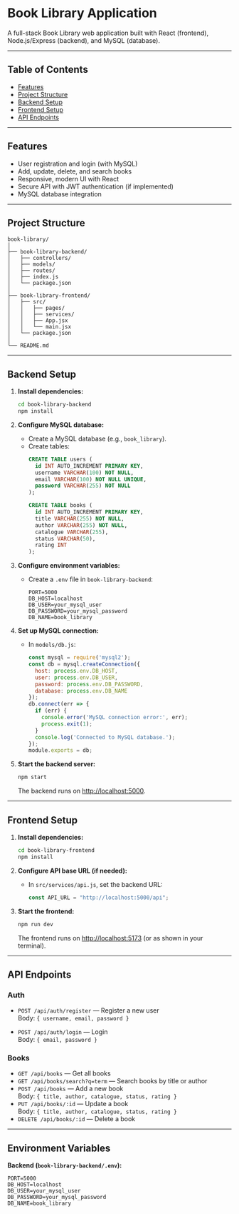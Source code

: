 # Book Library Application

A full-stack Book Library web application built with React (frontend), Node.js/Express (backend), and MySQL (database).

---

## Table of Contents

- [Features](#features)
- [Project Structure](#project-structure)
- [Backend Setup](#backend-setup)
- [Frontend Setup](#frontend-setup)
- [API Endpoints](#api-endpoints)

---

## Features

- User registration and login (with MySQL)
- Add, update, delete, and search books
- Responsive, modern UI with React
- Secure API with JWT authentication (if implemented)
- MySQL database integration

---

## Project Structure

```
book-library/
│
├── book-library-backend/
│   ├── controllers/
│   ├── models/
│   ├── routes/
│   ├── index.js
│   └── package.json
│
├── book-library-frontend/
│   ├── src/
│   │   ├── pages/
│   │   ├── services/
│   │   ├── App.jsx
│   │   └── main.jsx
│   └── package.json
│
└── README.md
```

---

## Backend Setup

1. **Install dependencies:**
    ```bash
    cd book-library-backend
    npm install
    ```

2. **Configure MySQL database:**
    - Create a MySQL database (e.g., `book_library`).
    - Create tables:
      ```sql
      CREATE TABLE users (
        id INT AUTO_INCREMENT PRIMARY KEY,
        username VARCHAR(100) NOT NULL,
        email VARCHAR(100) NOT NULL UNIQUE,
        password VARCHAR(255) NOT NULL
      );

      CREATE TABLE books (
        id INT AUTO_INCREMENT PRIMARY KEY,
        title VARCHAR(255) NOT NULL,
        author VARCHAR(255) NOT NULL,
        catalogue VARCHAR(255),
        status VARCHAR(50),
        rating INT
      );
      ```

3. **Configure environment variables:**
    - Create a `.env` file in `book-library-backend`:
      ```
      PORT=5000
      DB_HOST=localhost
      DB_USER=your_mysql_user
      DB_PASSWORD=your_mysql_password
      DB_NAME=book_library
      ```

4. **Set up MySQL connection:**
    - In `models/db.js`:
      ```js
      const mysql = require('mysql2');
      const db = mysql.createConnection({
        host: process.env.DB_HOST,
        user: process.env.DB_USER,
        password: process.env.DB_PASSWORD,
        database: process.env.DB_NAME
      });
      db.connect(err => {
        if (err) {
          console.error('MySQL connection error:', err);
          process.exit(1);
        }
        console.log('Connected to MySQL database.');
      });
      module.exports = db;
      ```

5. **Start the backend server:**
    ```bash
    npm start
    ```
    The backend runs on [http://localhost:5000](http://localhost:5000).

---

## Frontend Setup

1. **Install dependencies:**
    ```bash
    cd book-library-frontend
    npm install
    ```

2. **Configure API base URL (if needed):**
    - In `src/services/api.js`, set the backend URL:
      ```js
      const API_URL = "http://localhost:5000/api";
      ```

3. **Start the frontend:**
    ```bash
    npm run dev
    ```
    The frontend runs on [http://localhost:5173](http://localhost:5173) (or as shown in your terminal).

---

## API Endpoints

### Auth

- `POST /api/auth/register` — Register a new user  
  Body: `{ username, email, password }`

- `POST /api/auth/login` — Login  
  Body: `{ email, password }`

### Books

- `GET /api/books` — Get all books
- `GET /api/books/search?q=term` — Search books by title or author
- `POST /api/books` — Add a new book  
  Body: `{ title, author, catalogue, status, rating }`
- `PUT /api/books/:id` — Update a book  
  Body: `{ title, author, catalogue, status, rating }`
- `DELETE /api/books/:id` — Delete a book

---

## Environment Variables

**Backend (`book-library-backend/.env`):**
```
PORT=5000
DB_HOST=localhost
DB_USER=your_mysql_user
DB_PASSWORD=your_mysql_password
DB_NAME=book_library
```